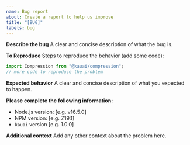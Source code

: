 ```yaml
---
name: Bug report
about: Create a report to help us improve
title: "[BUG]"
labels: bug
---
```


**Describe the bug**
A clear and concise description of what the bug is.

**To Reproduce**
Steps to reproduce the behavior (add some code):

```typescript
import Compression from "@kauai/compression";
// more code to reproduce the problem
```

**Expected behavior**
A clear and concise description of what you expected to happen.

**Please complete the following information:**

- Node.js version: [e.g. v16.5.0]
- NPM version: [e.g. 7.19.1]
- `kauai` version [e.g. 1.0.0]

**Additional context**
Add any other context about the problem here.

